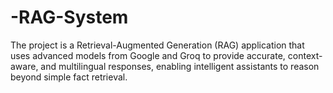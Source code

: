 # -RAG-System
The project is a Retrieval-Augmented Generation (RAG) application that uses advanced models from Google and Groq to provide accurate, context-aware, and multilingual responses, enabling intelligent assistants to reason beyond simple fact retrieval.
